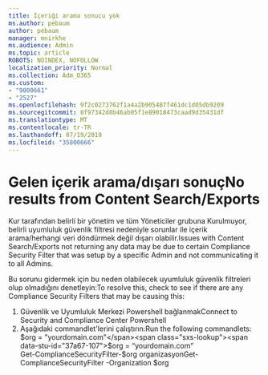 ```yaml
---
title: İçeriği arama sonucu yok
ms.author: pebaum
author: pebaum
manager: mnirkhe
ms.audience: Admin
ms.topic: article
ROBOTS: NOINDEX, NOFOLLOW
localization_priority: Normal
ms.collection: Adm_O365
ms.custom:
- "9000661"
- "2527"
ms.openlocfilehash: 9f2c0273762f1a4a2b905487f461dc1d05db9209
ms.sourcegitcommit: 8f97342d8b46ab05f1e89018473caad9d35431df
ms.translationtype: MT
ms.contentlocale: tr-TR
ms.lasthandoff: 07/19/2019
ms.locfileid: "35800666"
---
```

# <a name="no-results-from-content-searchexports"></a><span data-ttu-id="37a67-102">Gelen içerik arama/dışarı sonuç</span><span class="sxs-lookup"><span data-stu-id="37a67-102">No results from Content Search/Exports</span></span>

<span data-ttu-id="37a67-103">Kur tarafından belirli bir yönetim ve tüm Yöneticiler grubuna Kurulmuyor, belirli uyumluluk güvenlik filtresi nedeniyle sorunlar ile içerik arama/herhangi veri döndürmek değil dışarı olabilir.</span><span class="sxs-lookup"><span data-stu-id="37a67-103">Issues with Content Search/Exports not returning any data may be due to certain Compliance Security Filter that was setup by a specific Admin and not communicating it to all Admins.</span></span>

<span data-ttu-id="37a67-104">Bu sorunu gidermek için bu neden olabilecek uyumluluk güvenlik filtreleri olup olmadığını denetleyin:</span><span class="sxs-lookup"><span data-stu-id="37a67-104">To resolve this, check to see if there are any Compliance Security Filters that may be causing this:</span></span>
1. <span data-ttu-id="37a67-105">Güvenlik ve Uyumluluk Merkezi Powershell bağlanmak</span><span class="sxs-lookup"><span data-stu-id="37a67-105">Connect to Security and Compliance Center Powershell</span></span>
2. <span data-ttu-id="37a67-106">Aşağıdaki commandlet'lerini çalıştırın:</span><span class="sxs-lookup"><span data-stu-id="37a67-106">Run the following commandlets:</span></span>
<br><span data-ttu-id="37a67-107">$org = "yourdomain.com"</span><span class="sxs-lookup"><span data-stu-id="37a67-107">$org = “yourdomain.com”</span></span>
<br><span data-ttu-id="37a67-108">Get-ComplianceSecurityFilter-$org organizasyon</span><span class="sxs-lookup"><span data-stu-id="37a67-108">Get-ComplianceSecurityFilter -Organization $org</span></span>